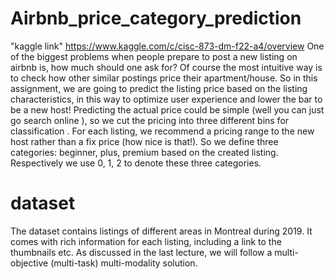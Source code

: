 # Airbnb_price_category_prediction 

"kaggle link" https://www.kaggle.com/c/cisc-873-dm-f22-a4/overview
One of the biggest problems when people prepare to post a new listing on airbnb is, how much should one ask for? Of course the most intuitive 
way is to check how other similar postings price their apartment/house. So in this assignment, we are going to predict the listing price based 
on the listing characteristics, in this way to optimize user experience and lower the bar to be a new host!
Predicting the actual price could be simple (well you can just go search online ), so we cut the pricing into three different bins for classification .
For each listing, we recommend a pricing range to the new host rather than a fix price (how nice is that!). So we define three categories: beginner, 
plus, premium based on the created listing. Respectively we use 0, 1, 2 to denote these three categories.

# dataset

The dataset contains listings of different areas in Montreal during 2019. It comes with rich information for each listing, including a link to the thumbnails 
etc. As discussed in the last lecture, we will follow a multi-objective (multi-task) multi-modality solution.

